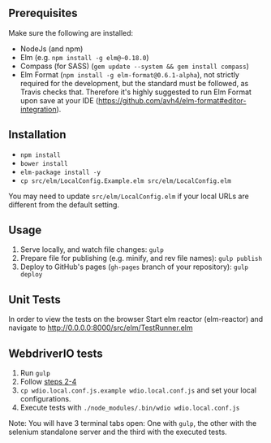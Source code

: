 ## Prerequisites

Make sure the following are installed:

* NodeJs (and npm)
* Elm (e.g. `npm install -g elm@~0.18.0`)
* Compass (for SASS) (`gem update --system && gem install compass`)
* Elm Format (`npm install -g elm-format@0.6.1-alpha`), not strictly required for the development, but the standard must be followed, as Travis checks that. Therefore it's highly suggested to run Elm Format upon save at your IDE (https://github.com/avh4/elm-format#editor-integration).

## Installation

* `npm install`
* `bower install`
* `elm-package install -y`
* `cp src/elm/LocalConfig.Example.elm src/elm/LocalConfig.elm`

You may need to update `src/elm/LocalConfig.elm` if your local URLs are different from the default setting.

## Usage

1. Serve locally, and watch file changes: `gulp`
2. Prepare file for publishing (e.g. minify, and rev file names): `gulp publish`
3. Deploy to GitHub's pages (`gh-pages` branch of your repository): `gulp deploy`

## Unit Tests

In order to view the tests on the browser Start elm reactor (elm-reactor) and navigate to http://0.0.0.0:8000/src/elm/TestRunner.elm

## WebdriverIO tests

1. Run `gulp`
1. Follow [steps 2-4](http://webdriver.io/guide.html)
1. `cp wdio.local.conf.js.example wdio.local.conf.js` and set your local configurations.
1. Execute tests with `./node_modules/.bin/wdio wdio.local.conf.js`

Note: You will have 3 terminal tabs open: One with `gulp`, the other with the selenium standalone server and the third with the executed tests.
